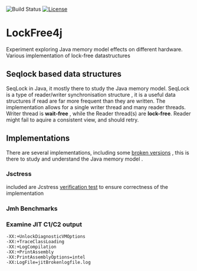 ![Build Status](https://github.com/isaiah-perumalla/lockfree4j/actions/workflows/gradle.yml/badge.svg)
[![License](https://img.shields.io/badge/license-MIT-blue.svg)](https://raw.githubusercontent.com/isaiah-perumall/lockfree4j/master/LICENSE)

# LockFree4j

Experiment exploring Java memory model effects on different hardware.
Various implementation of lock-free datastructures
## Seqlock based data structures
SeqLock in Java, it mostly there to study the Java memory model.
SeqLock is a type of reader/writer synchronisation structure , it is a useful data structures if read are far more frequent than they are
written. The implementation allows for a single writer thread and many reader threads.
Writer thread is  **wait-free** , while the Reader thread(s) are **lock-free**.
Reader might fail to aquire a consistent view, and should retry. 


## Implementations
There are several implementations, including some [broken versions](https://github.com/isaiah-perumalla/lockfree4j/tree/main/src/main/java/com/isaiahp/concurrent/experiments) , this is there to study and understand the Java memory model .

### Jsctress
included are Jcstress [verification test](https://github.com/isaiah-perumalla/lockfree4j/tree/main/src/jcstress) to ensure correctness of the implementation

### Jmh Benchmarks


### Examine JIT C1/C2 output

```aidl
-XX:+UnlockDiagnosticVMOptions
-XX:+TraceClassLoading
-XX:+LogCompilation
-XX:+PrintAssembly
-XX:PrintAssemblyOptions=intel
-XX:LogFile=jitBrokenlogfile.log
```
